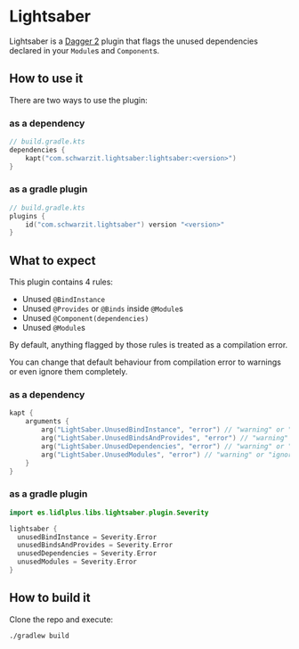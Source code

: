 # Lightsaber

Lightsaber is a [Dagger 2][dagger] plugin that flags the unused dependencies declared in your `Module`s and `Component`s.

## How to use it

There are two ways to use the plugin:

### as a dependency
```kotlin
// build.gradle.kts
dependencies {
    kapt("com.schwarzit.lightsaber:lightsaber:<version>")
}
```

### as a gradle plugin
```kotlin
// build.gradle.kts
plugins {
    id("com.schwarzit.lightsaber") version "<version>"
}
```

## What to expect
This plugin contains 4 rules:
- Unused `@BindInstance`
- Unused `@Provides` or `@Binds` inside `@Module`s
- Unused `@Component(dependencies)`
- Unused `@Module`s

By default, anything flagged by those rules is treated as a compilation error.

You can change that default behaviour from compilation error to warnings or even ignore them completely.

### as a dependency
```kotlin
kapt {
    arguments {
        arg("LightSaber.UnusedBindInstance", "error") // "warning" or "ignore"
        arg("LightSaber.UnusedBindsAndProvides", "error") // "warning" or "ignore"
        arg("LightSaber.UnusedDependencies", "error") // "warning" or "ignore"
        arg("LightSaber.UnusedModules", "error") // "warning" or "ignore"
    }
}
```

### as a gradle plugin
```kotlin
import es.lidlplus.libs.lightsaber.plugin.Severity

lightsaber {
  unusedBindInstance = Severity.Error
  unusedBindsAndProvides = Severity.Error
  unusedDependencies = Severity.Error
  unusedModules = Severity.Error
}
```

## How to build it

Clone the repo and execute:

```bash
./gradlew build
```

  [dagger]: https://dagger.dev/
